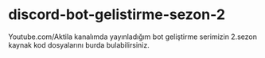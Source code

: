 # discord-bot-gelistirme-sezon-2
Youtube.com/Aktila kanalımda yayınladığım bot geliştirme serimizin 2.sezon kaynak kod dosyalarını burda bulabilirsiniz.
